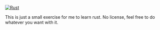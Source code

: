 [![Rust](https://github.com/christophlohrmann/kniffel/actions/workflows/rust.yml/badge.svg)](https://github.com/christophlohrmann/kniffel/actions/workflows/rust.yml)

This is just a small exercise for me to learn rust.
No license, feel free to do whatever you want with it.
